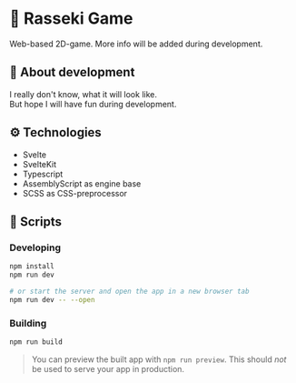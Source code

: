 # 🏮 Rasseki Game

Web-based 2D-game. More info will be added during development.

## 🤔 About development

I really don't know, what it will look like.  
But hope I will have fun during development.

## ⚙️ Technologies

- Svelte
- SvelteKit
- Typescript
- AssemblyScript as engine base
- SCSS as CSS-preprocessor

## 🚀 Scripts

### Developing

```bash
npm install
npm run dev

# or start the server and open the app in a new browser tab
npm run dev -- --open
```

### Building

```bash
npm run build
```

> You can preview the built app with `npm run preview`. This should _not_ be used to serve your app in production.

